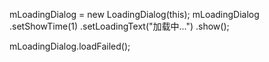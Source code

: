  mLoadingDialog = new LoadingDialog(this);
        mLoadingDialog
                .setShowTime(1)
                .setLoadingText("加载中...")
                .show();


   mLoadingDialog.loadFailed();